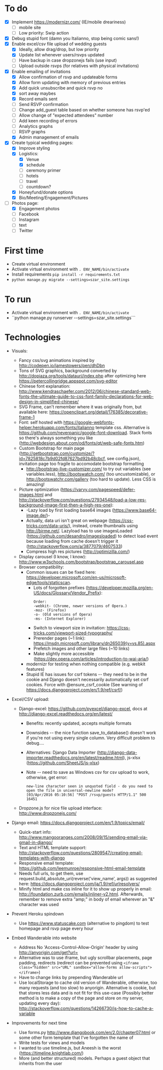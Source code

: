 # To do
  - [x] Implement https://modernizr.com/ (IE/mobile dreariness)
    - [ ] mobile site
    - [ ] Low priority: Swip action
  - [x] Debug stupid font (damn you Italianno, stop being comic sans!)
  - [x] Enable excel/csv file upload of wedding guests
    - [x] Ideally, allow drag/drop, but low priority
    - [x] Update list whenever users/rsvps updated
    - [ ] Have backup in case dropzonejs fails (use input)
    - [ ] Upload outside rsvps (for relatives with physical invitations)
  - [x] Enable emailing of invitations
    - [x] Allow confirmation of rsvp and updateable forms
    - [x] Allow form updating with memory of previous entries
    - [x] Add quick unsubscribe and quick rsvp no
    - [x] sort away maybes
    - [x] Record emails sent
    - [ ] Send RSVP confirmation
    - [ ] Change add_guest table based on whether someone has rsvp'ed
    - [ ] Allow change of "expected attendees" number
    - [ ] Add keen recording of errors
    - [ ] Analytics graphs
    - [ ] RSVP graphs
    - [x] Admin management of emails
  - [x] Create typical wedding pages:
    - [x] Improve styling
    - [x] Logistics:
      - [x] Venue
      - [x] schedule
      - [ ] ceremony primer
      - [ ] hotels
      - [ ] travel
      - [ ] countdown?
    - [X] Honeyfund/donate options
    - [x] Bio/Meeting/Engagement/Pictures
  - [ ] Photos page:
    - [x] Engagement photos
    - [ ] Facebook
    - [ ] Instagram
    - [ ] text
    - [ ] Twitter

# First time
  * Create virtual environment
  * Activate virtual environment with ```. ENV_NAME/bin/activate```
  * Install requirements  ```pip install -r requirements.txt```
  * ```python manage.py migrate --settings=szar_site.settings```

# To run
  * Activate virtual environment with ```. ENV_NAME/bin/activate```
  * ``python manage.py runserver --settings=szar_site.settings```

# Technologies
  * Visuals:
    * Fancy css/svg animations inspired by http://codepen.io/jamestowers/pen/dhDbn
    * Tons of SVG graphics, background converted by http://dopiaza.org/tools/datauri/index.php after optimizing here https://petercollingridge.appspot.com/svg-editor
    * Chinese font explanation: http://www.kendraschaefer.com/2012/06/chinese-standard-web-fonts-the-ultimate-guide-to-css-font-family-declarations-for-web-design-in-simplified-chinese/
    * SVG Frame, can't remember where it was originally from, but available here: https://openclipart.org/detail/176385/decorative-frame-1
    * Font: self hosted with https://google-webfonts-helper.herokuapp.com/fonts/italianno template css. Alternative is https://github.com/neverpanic/google-font-download. Stack fonts so there's always something you like (http://webdesign.about.com/od/fonts/qt/web-safe-fonts.htm)
    * Custom Bootstrap for main page (http://getbootstrap.com/customize/?id=7825818c7b9d02fd87627bd92b48cbcf, see config.json), invitation page too fragile to accomodate bootstrap formatting
      * http://bootstrap-live-customizer.com/ to try out variables (see variables.less), http://bootswatch.com/ (too uncustomizable), or http://bootswatchr.com/gallery (too hard to update). Less CSS is amazing!
    * Picture optimization (https://varvy.com/pagespeed/defer-images.html and http://stackoverflow.com/questions/27934548/load-a-low-res-background-image-first-then-a-high-res-one):
      * -Lazy load by first loading base64 images (https://www.base64-image.de/)-
      * Actually, data uri isn't great on webpage (https://css-tricks.com/data-uris/), instead, create thumbnails using http://birme.net/. Lazyload has to use imagesLoaded (https://github.com/desandro/imagesloaded) to detect load event because loading from cache doesn't trigger it (http://stackoverflow.com/a/3877079/4607533)
      * Compress high res pictures (http://optimizilla.com/)
    * Display carousel (I know, I know): http://www.w3schools.com/bootstrap/bootstrap_carousel.asp
    * Browser compatibility:
      * Common issues can be fixed here: https://developer.microsoft.com/en-us/microsoft-edge/tools/staticscan.
        * Lots of forgotten prefixes (https://developer.mozilla.org/en-US/docs/Glossary/Vendor_Prefix):
          ```
          Order:
          -webkit- (Chrome, newer versions of Opera.)
          -moz- (Firefox)
          -o- (Old versions of Opera)
          -ms- (Internet Explorer)
          ```
        * Switch to viewport size in invitation: https://css-tricks.com/viewport-sized-typography/
        * Prerender pages (~1 link): https://msdn.microsoft.com/library/dn265039(v=vs.85).aspx
        * Prefetch images and other large files (~10 links)
        * Make slightly more accessible (https://dev.opera.com/articles/introduction-to-wai-aria/)
      * modernizr for testing when nothing compatible (e.g. webkit features)
      * Stupid IE has issues for csrf tokens -- they need to be in the cookie and Django doesn't necessarily automatically set csrf cookies. Force with @ensure_csrf_cookie (See warning of https://docs.djangoproject.com/en/1.9/ref/csrf/)

  * Excel/CSV upload:
    * Django-excel: https://github.com/pyexcel/django-excel, docs at http://django-excel.readthedocs.org/en/latest/
      * Benefits: recently updated, accepts multiple formats
      * Downsides -- the nice function save_to_database() doesn't work if you're not using every single column. Very difficult problem to debug....
      * Alternatives: Django Data Importer (http://django-data-importer.readthedocs.org/en/latest/readme.html), js-xlsx (https://github.com/SheetJS/js-xlsx)
      * Note -- need to save as Windows csv for csv upload to work, otherwise, get error:

        ```
        new-line character seen in unquoted field - do you need to open the file in universal-newline mode?
        [03/Apr/2016 05:10:56] "POST /rsvp/guests HTTP/1.1" 500 16451

        ```

    * Dropzone.js for nice file upload interface: http://www.dropzonejs.com/

  * Django email: https://docs.djangoproject.com/en/1.9/topics/email/
    * Quick-start info: http://www.mangooranges.com/2008/09/15/sending-email-via-gmail-in-django/
    * Text and HTML template support: http://stackoverflow.com/questions/2809547/creating-email-templates-with-django
    * Responsive email template: https://github.com/leemunroe/responsive-html-email-template
    * Needs full urls, to get them, use request.build_absolute_uri(reverse('view_name', args)) as suggested here: https://docs.djangoproject.com/ja/1.9/ref/urlresolvers/
    * Minify html and make css inline for it to show up properly in email: http://foundation.zurb.com/emails/inliner-v2.html. Afterwards, remember to remove extra "amp;" in body of email wherever an "&" character was used

  * Prevent Heroku spindown
    * Use https://www.statuscake.com (alternative to pingdom) to test homepage and rsvp page every hour

  * Embed Wanderable into website
    * Address No 'Access-Control-Allow-Origin' header by using http://anyorigin.com/get?url=
    * Alternative was to use iframe, but ugly scrollbar placements, page padding, redirects (redirect can be prevented using ```<iframe class="hidden" src="URL" sandbox="allow-forms allow-scripts"></iframe>```)
    * Have to change links by prepending Wanderable url
    * Use localStorage to cache old version of Wanderable, otherwise, too many requests (and too slow) to anyorigin. Alternative is cookie, but that stores less data and is not fit for this use-case (Possibly better method is to make a copy of the page and store on my server, updating every day): http://stackoverflow.com/questions/14266730/js-how-to-cache-a-variable

  * Improvements for next time
    * Use forms.py http://www.djangobook.com/en/2.0/chapter07.html or some other form template that I've forgotten the name of
    * Write tests for views and models
    * I wanted to use timeline.js, but Aneesh is the worst (https://timeline.knightlab.com/)
    * More (and better structured) models. Perhaps a guest object that inherits from the user
